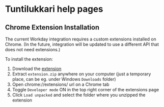 # Tuntilukkari help pages

## Chrome Extension Installation

The current Workday integration requires a custom extensions installed on Chrome.
(In the future, integration will be updated to use a different API that does not need extensions.)

To install the extension:

1. Download the [extension](https://d2sbbz5gutol4d.cloudfront.net/extension.zip)
2. Extract `extension.zip` anywhere on your computer (just a temporary place, can be eg. under Windows `Downloads` folder)
3. Open chrome://extensions/ url on a Chrome tab
4. Toggle `Developer mode` ON in the top right corner of the extensions page
5. Click `Load unpacked` and select the folder where you unzipped the extension

